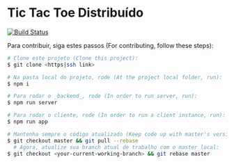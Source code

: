 # Tic Tac Toe Distribuído
[![Build Status](https://travis-ci.com/the-tictactoe-brothers/tic-tac-toe.svg?branch=master)](https://travis-ci.com/the-tictactoe-brothers/tic-tac-toe)

Para contribuir, siga estes passos (For contributing, follow these steps):
```bash
# Clone este projeto (Clone this project):
$ git clone <https|ssh link>

# Na pasta local do projeto, rode (At the project local folder, run):
$ npm i

# Para rodar o _backend_, rode (In order to run server, run):
$ npm run server

# Para rodar o cliente, rode (In order to run a client instance, run):
$ npm run app

# Mantenha sempre o código atualizado (Keep code up with master's version):
$ git checkout master && git pull --rebase
  # Agora, atualize sua branch atual de trabalho com o master local: 
$ git checkout <your-current-working-branch> && git rebase master
```

